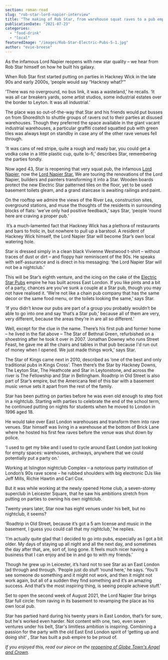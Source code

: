```yaml
---
section: roman-road
slug: "rob-star-lord-napier-interview"
title: "The making of Rob Star, from warehouse squat raves to a pub empire"
publicationDate: "2021-07-23"
categories: 
  - "food-drink"
  - "local"
featuredImage: "/images/Rob-Star-Electric-Pubs-5-1.jpg"
author: "evie-breese"
---
```


As the infamous Lord Napier reopens with new star quality – we hear from Rob Star himself on how he built his galaxy. 

When Rob Star first started putting on parties in Hackney Wick in the late 90s and early 2000s, ‘people would say “Hackney what?’” 

‘There was no overground, no bus link, it was a wasteland,’ he recalls. ‘It was all car breakers yards, some artist studios, some industrial estates over the border to Leyton. It was all industrial.’

The place was so out-of-the-way that Star and his friends would put busses on from Shoreditch to shuttle groups of ravers out to their parties at disused warehouses. Though they preferred the space available in the giant vacant industrial warehouses, a particular graffiti coated squatted pub with green tiles was always kept on standby in case any of the other rave venues fell through. 

‘It was cans of red stripe, quite a rough and ready bar, you could get a vodka coke in a little plastic cup, quite lo-fi,’ describes Star, remembering the parties fondly.

Now aged 43, Star is reopening that very squat pub, the infamous [Lord Napier](https://romanroadlondon.com/lord-napier-pub-hackney-wick-history/), now the [Lord Napier Star.](https://romanroadlondon.com/lord-napier-star-pub-opens/) We are touring the renovations of the Lord Napier, builders and painters transforming it into a Star. Wooden boards protect the new Electric Star patterned tiles on the floor, yet to be used basement toilets gleam, and a grand staircase is awaiting railings and paint. 

On the rooftop we admire the views of the River Lea, construction sites, overground stations, and muse the thoughts of the residents in surrounding blocks of flats: ‘we’ve only had positive feedback,’ says Star, ‘people 'round here are craving a proper pub.’

 It’s a much-lamented fact that Hackney Wick has a plethora of restaurants and bars to frolic in, but nowhere to pull up a barstool. A resident of Hackney Wick himself, the Lord Napier Star will become Star’s own local watering hole. 

Star is dressed simply in a clean black Vivienne Westwood t-shirt – without traces of dust or dirt – and floppy hair reminiscent of the 90s. He speaks with self-assurance and is direct in his messaging: ‘the Lord Napier Star will not be a nightclub.’

This will be Star’s eighth venture, and the icing on the cake of the [Electric Star Pubs](https://electricstarpubs.co.uk/) empire he has built across East London. If you like pints and a bit of a party, chances are you’ve sunk a couple at a Star pub, though you may not have realised it. ‘We’re not like a chain pub company that has the same decor or the same food menu, or the toilets looking the same,’ says Star.

‘If you didn’t know our pubs are part of a group you probably wouldn’t be able to go into one and say ‘that’s a Star pub,’ because all of them are very, very different, because the areas they’re in are all so different.’

Well, except for the clue in the name. There’s his first pub and former home – he lived in the flat above – The Star of Bethnal Green, refurbished on a shoestring after he took it over in 2007. ‘Jonathan Downey who runs Street Feast, he gave me all the chairs and tables in that pub because I'd run out of money when I opened. We just made things work,’ says Star. 

The Star of Kings came next in 2010, described as ‘one of the best and only traditional pubs in Kings Cross’. Then there’s the Star by Hackney Downs, The Leyton Star, The Heathcote and Star in Leytonstone, and across the river is The Fellowship and Star in Bellingham. Roadtrip in Old Street is also part of Star’s empire, but the Americana feel of this bar with a basement music venue sets it apart from the rest of the family. 

Star has been putting on parties before he was even old enough to step foot in a nightclub. Starting with parties to celebrate the end of the school term, he continued putting on nights for students when he moved to London in 1996 aged 18. 

He would take over East London warehouses and transform them into rave venues. Star himself was living in a warehouse at the bottom of Brick Lane where he hosted his first few raves before the venue was shut down by police. 

‘I used to get my bike and I used to cycle around East London just looking for empty spaces: warehouses, archways, anywhere that we could potentially put a party on.’

Working at Islington nightclub Complex – a notorious party institution of London’s 90s rave scene – he rubbed shoulders with big electronic DJs like Jeff Mills, Richie Hawtin and Carl Cox. 

But it was while working at the newly opened Home club, a seven-storey superclub in Leicester Square, that he saw his ambitions stretch from putting on parties to owning his own nightclub. 

Twenty years later, Star now has eight venues under his belt, but no nightclub, it seems? 

‘Roadtrip in Old Street, because it’s got a 5 am license and music in the basement, I guess you could call that my nightclub,’ he replies.

‘I’m actually quite glad that I decided to go into pubs, especially as I got a bit older. My days of staying up all night and all the next day, and sometimes the day after that, are, sort of, long gone. It feels much nicer having a business that I can enjoy and be in and go to with my friends.’ 

Though he grew up in Leicester, it’s hard not to see Star as an East London lad through and through. ‘People just do stuff ‘round here,’ he says. ‘You’ll see someone do something and it might not work, and then it might not work again, but all of a sudden they find something and it’s an amazing success. And that’s the most inspiring thing, is seeing people achieve stuff.’

Set to open the second week of August 2021, the Lord Napier Star brings Star full circle: from raving in its basement to revamping the place as his own local pub.

Star has partied hard during his twenty years in East London, that’s for sure, but he's worked even harder. Not content with one, two, even seven ventures under his belt, Star's limitless ambition is inspiring. Combining a passion for the party with the old East End London spirit of ‘getting up and doing shit’ , Star has built a pub empire to be proud of.

_If you enjoyed this, read our piece on the [reopening of Globe Town's Angel and Crown](https://romanroadlondon.com/angel-and-crown-globe-town-reopens/)._
